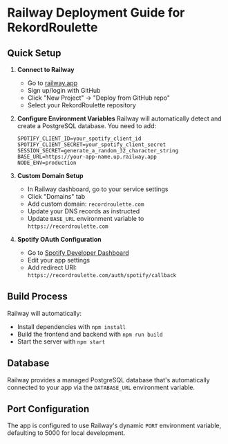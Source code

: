 # Railway Deployment Guide for RekordRoulette

## Quick Setup

1. **Connect to Railway**
   - Go to [railway.app](https://railway.app)
   - Sign up/login with GitHub
   - Click "New Project" → "Deploy from GitHub repo"
   - Select your RekordRoulette repository

2. **Configure Environment Variables**
   Railway will automatically detect and create a PostgreSQL database. You need to add:
   
   ```
   SPOTIFY_CLIENT_ID=your_spotify_client_id
   SPOTIFY_CLIENT_SECRET=your_spotify_client_secret
   SESSION_SECRET=generate_a_random_32_character_string
   BASE_URL=https://your-app-name.up.railway.app
   NODE_ENV=production
   ```

3. **Custom Domain Setup**
   - In Railway dashboard, go to your service settings
   - Click "Domains" tab
   - Add custom domain: `recordroulette.com`
   - Update your DNS records as instructed
   - Update `BASE_URL` environment variable to `https://recordroulette.com`

4. **Spotify OAuth Configuration**
   - Go to [Spotify Developer Dashboard](https://developer.spotify.com/dashboard)
   - Edit your app settings
   - Add redirect URI: `https://recordroulette.com/auth/spotify/callback`

## Build Process

Railway will automatically:
- Install dependencies with `npm install`
- Build the frontend and backend with `npm run build`
- Start the server with `npm start`

## Database

Railway provides a managed PostgreSQL database that's automatically connected to your app via the `DATABASE_URL` environment variable.

## Port Configuration

The app is configured to use Railway's dynamic `PORT` environment variable, defaulting to 5000 for local development.